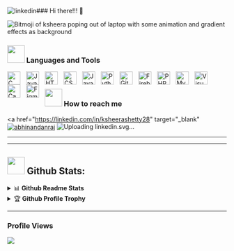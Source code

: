 ![linkedin](https://github.com/Ksheerashetty/Ksheerashetty/assets/65451950/6614d042-3afb-4541-a3fb-40c244cb8a52)### Hi there!!! 👋 

![Bitmoji of ksheera poping out of laptop with some animation and gradient effects as background](https://github.com/Ksheerashetty/Ksheerashetty/assets/65451950/5adddaa6-dae7-432a-9d41-4f5a53327af4)


### <img src="https://media.giphy.com/media/j2pOGeGYKe2xCCKwfi/giphy.gif" width="40"> Languages and Tools    
<img align="left" alt="C" title="C" width="30px" style="padding-right:10px;" src="https://cdn.jsdelivr.net/gh/devicons/devicon/icons/c/c-plain.svg" />           
<img align="left" alt="Java" title="Java" width="30px" style="padding-right:10px;" src="https://cdn.jsdelivr.net/gh/devicons/devicon/icons/java/java-original.svg"/>
<img align="left" alt="HTML" title="HTML" width="30px" style="padding-right:10px;" src="https://cdn.jsdelivr.net/gh/devicons/devicon/icons/html5/html5-plain.svg" />
<img align="left" alt="CSS" title="CSS" width="30px" style="padding-right:10px;" src="https://cdn.jsdelivr.net/gh/devicons/devicon/icons/css3/css3-plain.svg" />
<img align="left" alt="JavaScript" title="JavaScript" width="30px" style="padding-right:10px;" src="https://cdn.jsdelivr.net/gh/devicons/devicon/icons/javascript/javascript-plain.svg" />
<img align="left" alt="Python" title="Python" width="30px" style="padding-right:10px;" src="https://cdn.jsdelivr.net/gh/devicons/devicon/icons/python/python-plain.svg" />
<img align="left" alt="GitHub" title="Github" width="30px" style="padding-right:10px;" src="https://cdn.jsdelivr.net/gh/devicons/devicon/icons/github/github-original.svg"/>
<img align="left" alt="Firebase" title="Firebase" width="30px" style="padding-right:10px;" src="https://cdn.jsdelivr.net/gh/devicons/devicon/icons/firebase/firebase-plain.svg" />
<img  align="left" alt="PHP" title="PHP" width="30px" style="padding-right:10px;" src="https://cdn.jsdelivr.net/gh/devicons/devicon/icons/php/php-original.svg" />
<img align="left" alt="MySQL" title="MySQL" width="30px" style="padding-right:10px;" src="https://cdn.jsdelivr.net/gh/devicons/devicon/icons/mysql/mysql-original.svg" />  
<img align="left" alt="Visual Studio Code" title="MySQL" width="30px" style="padding-right:10px;" src="https://cdn.jsdelivr.net/gh/devicons/devicon/icons/vscode/vscode-original.svg" />
<img align="left" alt="Canva" title="MySQL" width="30px" style="padding-right:10px;" src="https://cdn.jsdelivr.net/gh/devicons/devicon/icons/canva/canva-original.svg" />
<img align="left" alt="Figma" title="MySQL" width="30px" style="padding-right:10px;" src="https://cdn.jsdelivr.net/gh/devicons/devicon/icons/figma/figma-original.svg" />
</br>

### <img src= "https://media.giphy.com/media/4dH9RUIKgYu2jfrYJI/giphy.gif" width="40"> How to reach me ️
<a href="https://linkedin.com/in/ksheerashetty28" target="_blank"<img src=" "></a>
<a href="mailto:ksheerashetty@gmail.com" target="_blank"><img align="center" src="https://img.shields.io/badge/-Gmail-EA4335?style=flat-square&logo=Gmail&logoColor=white" alt="abhinandanraj" /></a>
![Upload<svg id="SvgjsSvg1021" width="288" height="288" xmlns="http://www.w3.org/2000/svg" version="1.1" xmlns:xlink="http://www.w3.org/1999/xlink" xmlns:svgjs="http://svgjs.com/svgjs"><defs id="SvgjsDefs1022"></defs><g id="SvgjsG1023"><svg xmlns="http://www.w3.org/2000/svg" viewBox="0 0 64 64" width="288" height="288"><path fill="#00b0df" d="M3 22h12v38H3z" class="color187FB8 svgShape"></path><path fill="#00b0df" d="M3 22h12v38H3z" class="color187FB8 svgShape"></path><path fill="#01c3dc" d="M3 22h12v38H3z" class="color1267A0 svgShape"></path><path fill="#00b0df" d="M3 43.498c3 1.202 7 2.208 12 2.985V22H3v21.498z" class="color187FB8 svgShape"></path><path fill="#2499ce" d="M3 26.899c3 1.203 7 2.208 12 2.985V22H3v4.899z" class="color2499CE svgShape"></path><path fill="#00b0df" d="M47.864 21.527C40.939 21.527 36 25.274 36 27.902V22H22.026c.176 3 0 38 0 38H36V39.462c0-1.15-.254-2.302.095-3.13.934-2.302 2.69-4.689 6.296-4.689 4.714 0 6.609 3.539 6.609 8.725V60h14V38.892c0-11.86-6.549-17.365-15.136-17.365z" class="color187FB8 svgShape"></path><path fill="#01c3dc" d="M47.864 21.527C40.939 21.527 36 25.274 36 27.902V22H22.026c.176 3 0 38 0 38H36V39.462c0-1.15-.254-2.302.095-3.13.934-2.302 2.69-4.689 6.296-4.689 4.714 0 6.609 3.539 6.609 8.725V60h14V38.892c0-11.86-6.549-17.365-15.136-17.365z" class="color1267A0 svgShape"></path><path fill="#00b0df" d="M47.864 21.527C40.939 21.527 36 25.274 36 27.902V22H22.026c.104 2 .084 15.168.05 25.574 4.328.479 8.924.718 13.924.728v-8.84c0-1.15.026-1.381.026-1.381 0-3.613 2.758-6.438 6.365-6.438 4.714 0 6.609 3.539 6.609 8.725v7.226c5-.521 9.747-1.32 14-2.353v-6.35c0-11.859-6.549-17.364-15.136-17.364z" class="color187FB8 svgShape"></path><path fill="#2499ce" d="M47.864 21.527C40.939 21.527 36 25.274 36 27.902V22H22.026c.051 1 .072 4.418.077 9.014 4.403.486 9.019.72 13.774.72 9.012 0 17.613-.948 25.135-2.597-2.636-5.138-7.427-7.61-13.148-7.61zM8.383 3.818C3.919 3.818 1 6.633 1 10.415 1 14.126 3.835 17 8.21 17h.088c4.542 0 7.37-2.885 7.37-6.594-.085-3.781-2.827-6.588-7.285-6.588z" class="color2499CE svgShape"></path><path fill="#00b0df" d="M8.383 7.419C3.919 7.419 1 6.633 1 10.415 1 14.126 3.835 17 8.21 17h.088c4.542 0 7.37-2.885 7.37-6.594-.085-3.781-2.827-2.987-7.285-2.987z" class="color187FB8 svgShape"></path><path fill="#01c3dc" d="M8.383 12.911C3.919 12.911 1 9.237 1 10.415 1 14.126 3.835 17 8.21 17h.088c4.542 0 7.37-2.885 7.37-6.594-.026-1.176-2.887 2.505-7.285 2.505z" class="color1267A0 svgShape"></path></svg></g></svg>ing linkedin.svg…]()



<!--<a href = "https://www.instagram.com/_ksheera_shetty_/?utm_medium=copy_link">Instagram</a></br>
<!--<img src = "https://github-readme-stats.vercel.app/api?username=Ksheerashetty&&theme=aura&show_icons=true">-->
<!--<img src = "https://github-readme-stats.vercel.app/api?username=Ksheerashetty&&show_icons=true&title_color=00A4F8&icon_color=0A7F94&text_color=00CCC3&bg_color=000000">

<a href="https://git.io/streak-stats"><img src="https://streak-stats.demolab.com?user=Ksheerashetty&theme=tokyonight"></a>
</br>-->
      
---


---
## <img src="https://media.giphy.com/media/ZCN6F3FAkwsyOGU2RS/giphy.gif" width="40"> **Github Stats:**

<details>
  <summary>📊 <b>Github Readme Stats</b></summary>
 <br />
 <p align="center">
  <a href="https://github.com/Ksheerashetty">
  <img src="https://github-readme-stats.vercel.app/api?username=Ksheerashetty&&show_icons=true&title_color=00A4F8&icon_color=0A7F94&text_color=00CCC3&bg_color=000000" alt="GitHub Stats"> 
  </a>
   <a href="https://git.io/streak-stats"><img src="https://streak-stats.demolab.com?user=Ksheerashetty&theme=tokyonight" alt="GitHub Streak">
  </a>
 </p>
</details>

<details>
 <summary>🏆 <b>Github Profile Trophy</b></summary>
 <br />
 <p align="center">
  <a href="https://github.com/ryo-ma/github-profile-trophy">
   <img src="https://github-profile-trophy.vercel.app/?username=abhinandanraj&column=8&theme=darkhub"/>
  </a>
 </p>
</details>


---
### Profile Views
<img src="https://profile-counter.glitch.me/Ksheerashetty/count.svg" />

<!--<img src=" https://github.com/Ksheerashetty/Ksheerashetty/assets/65451950/5adddaa6-dae7-432a-9d41-4f5a53327af4" title="Bitmoji of ksheera poping out of laptop with some animation and gradient effects" alt="Bitmoji of ksheera poping out of laptop with some animation and gradient effects" >-->
<!--![gif](https://github.com/Ksheerashetty/Ksheerashetty/assets/65451950/84f00673-cbe1-4fcc-babb-3815a42286bf)-->

<!--https://github.com/Ksheerashetty/Ksheerashetty/assets/65451950/9fddddc0-7cd5-420d-9a63-887d001057c4-->

<!--<a href="https://visitorbadge.io/status?path=Ksheerashetty"><img src="https://api.visitorbadge.io/api/visitors?path=Ksheerashetty&label=Profile%20Views&labelColor=%230a7f94&countColor=%2300ccc3&style=flat&labelStyle=none" /></a>

<!--[![Visitors](https://api.visitorbadge.io/api/visitors?path=Ksheerashetty&label=Profile%20Views&labelColor=%23ba68c8&countColor=%232ccce4&style=flat&labelStyle=none)](https://visitorbadge.io/status?path=Ksheerashetty)
<!--[![Top Langs](https://github-readme-stats.vercel.app/api/top-langs/?username=anuraghazra&layout=pie)](https://github.com/anuraghazra/github-readme-stats)
<!--[![Top Langs](https://github-readme-stats.vercel.app/api/top-langs/?username=Ksheerashetty&layout=donut-vertical)](https://github.com/Ksheerashetty?tab=repositories)-->
<!--<a href="https://visitorbadge.io/status?path=https%3A%2F%2Fgithub.com%2FKsheerashetty"><img src="https://api.visitorbadge.io/api/visitors?path=https%3A%2F%2Fgithub.com%2FKsheerashetty&label=Views&labelColor=%23ba68c8&countColor=%232ccce4&style=flat" /></a>
<!-- ![visitors](https://visitor-badge.glitch.me/badge?page_id=page.id&left_color=green&right_color=red)
<!--[![Top Langs](https://github-readme-stats.vercel.app/api/top-langs/?username=Ksheerashetty)](https://github.com/Ksheerashetty/github-readme-stats)
<!--[![Readme Card](https://github-readme-stats.vercel.app/api/pin/?username=Ksheerashetty&repo=github-readme-stats)](https://github.com/Ksheerashetty/github-readme-stats)
pins
<!--[instagram](https://www.instagram.com/_ksheera_shetty_/?utm_medium=copy_link)
<!--[instagram](https://encrypted-tbn0.gstatic.com/images?q=tbn:ANd9GcQ1U6LmpzoBNg2YbRan2SF3p9S1CafG33UMocaKrzKtNsZgijE2QNwVpYzJpRFumSJX0rU&usqp=CAU)
<!-- <a href = "https://www.hackerrank.com/ksheerashetty">HackerRank </br>
<!--
<!--![gif2](https://github.com/Ksheerashetty/Ksheerashetty/assets/65451950/3c3546c1-3575-43f6-80bc-15db1016f9fd)
**Ksheerashetty/Ksheerashetty** is a ✨ _special_ ✨ repository because its `README.md` (this file) appears on your GitHub profile.
Here are some ideas to get you started:

- 🔭 I’m currently working on ...
- 🌱 I’m currently learning ...
- 👯 I’m looking to collaborate on ...
- 🤔 I’m looking for help with ...
- 💬 Ask me about ...
 ...
- 😄 Pronouns: ...
- ⚡ Fun fact: ...
-->

